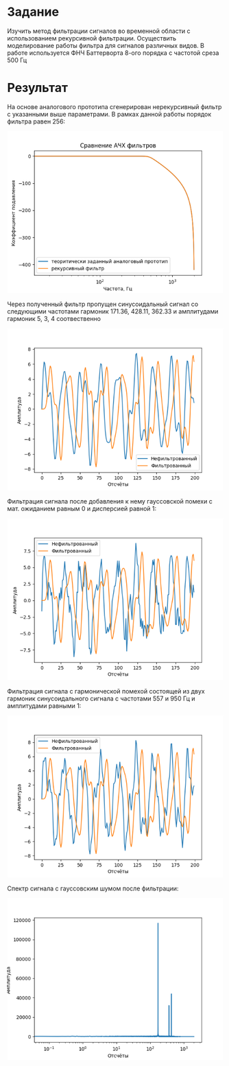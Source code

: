 # Задание

Изучить метод фильтрации сигналов во временной области с использованием рекурсивной фильтрации. Осуществить моделирование работы фильтра для сигналов различных видов. В работе используется ФНЧ Баттерворта 8-ого порядка с частотой среза 500 Гц

# Результат

На основе аналогового прототипа cгенерирован нерекурсивный фильтр с указанными выше параметрами. В рамках данной работы порядок фильтра равен 256:

![Ачх фильтров](<Сравнение АЧХ фильтров.png>)

Через полученный фильтр пропущен синусоидальный сигнал со следующими частотами гармоник 171.36, 428.11, 362.33 и амплитудами гармоник 5, 3, 4 соотвественно

![График фильтрации обычного сигнала](<График фильтрации обычного сигнала.png>)

Фильтрация сигнала после добавления к нему гауссовской помехи с мат. ожиданием равным 0 и дисперсией равной 1:

![Результат фильтрации силнала с гауссовским шумом](<Результат фильтрации силнала с гауссовским шумом.png>)

Фильтрация сигнала с гармонической помехой состоящей из двух гармоник синусоидального сигнала с частотами 557 и 950 Гц и амплитудами равными 1:

![Результат фильтрации сигнала с гармоническим шумом](<Результат фильтрации сигнала с гармоническим шумом.png>)

Спектр сигнала с гауссовским шумом после фильтрации:

![Спектр сигнала с гауссовским шумом](<Спектр сигнала после фильтрации.png>)
